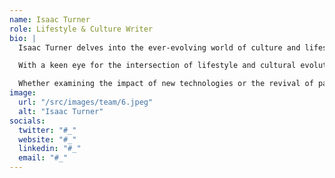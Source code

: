 ```yaml
---
name: Isaac Turner
role: Lifestyle & Culture Writer
bio: |
  Isaac Turner delves into the ever-evolving world of culture and lifestyle, covering everything from emerging trends to the influence of modern society on personal choices. His writing explores the way entertainment, fashion, and social movements shape daily life.

  With a keen eye for the intersection of lifestyle and cultural evolution, Isaac brings thought-provoking articles that inspire readers to think critically about the world around them. His work captures the pulse of contemporary culture, offering fresh perspectives on how we live, work, and play in today's fast-paced society.

  Whether examining the impact of new technologies or the revival of past trends, Isaac's writing is an insightful commentary on the cultural forces that influence us all.
image:
  url: "/src/images/team/6.jpeg"
  alt: "Isaac Turner"
socials:
  twitter: "#_"
  website: "#_"
  linkedin: "#_"
  email: "#_"
---
```

